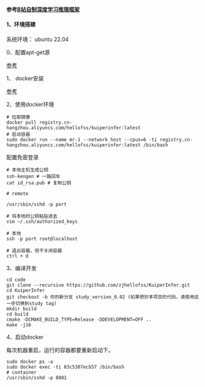 #### 参考[B站自制深度学习推理框架](https://www.bilibili.com/video/BV118411f7yM/?spm_id_from=333.999.0.0&vd_source=fde8df1a8f3f532205a406a1d84a479c)

#### 1、环境搭建
系统环境： ubuntu 22.04

0、配置apt-get源

[参考](https://developer.aliyun.com/article/704603)

1、 docker安装

[参考](https://yeasy.gitbook.io/docker_practice/install/ubuntu)

2、使用docker环境

```
# 拉取镜像
docker pull registry.cn-hangzhou.aliyuncs.com/hellofss/kuiperinfer:latest
# 启动容器
sudo docker run --name mr-1 --network host --cpus=6 -ti registry.cn-hangzhou.aliyuncs.com/hellofss/kuiperinfer:latest /bin/bash
```

配置免密登录
```
# 本地主机生成公钥
ssh-kengen # 一路回车
cat id_rsa.pub # 复制公钥

# remote 

/usr/sbin/sshd -p port

# 将本地的公钥粘贴进去
vim ~/.ssh/authorized_keys

# 本地
ssh -p port root@localhost

# 退出容器，但不关闭容器
ctrl + d

```


3、编译开发
```
cd code
git clone --recursive https://github.com/zjhellofss/KuiperInfer.git
cd KuiperInfer
git checkout -b 你的新分支 study_version_0.02 (如果想抄本项目的代码，请使用这一步切换到study tag)
mkdir build
cd build
cmake -DCMAKE_BUILD_TYPE=Release -DDEVELOPMENT=OFF ..
make -j16
```

4、启动docker

每次机器重启，运行的容器都要重新启动下。
```
sudo docker ps -a
sudo docker exec -ti 83c5307ecb57 /bin/bash 
# container
/usr/sbin/sshd -p 8801
```

